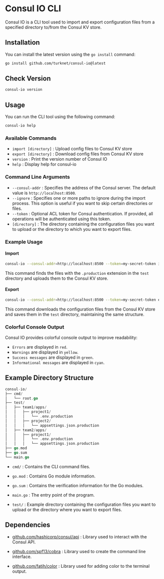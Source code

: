 # Consul IO CLI

Consul IO is a CLI tool used to import and export configuration files from a specified directory to/from the Consul KV store.

## Installation

You can install the latest version using the `go install` command:

```sh
go install github.com/turknet/consul-io@latest
```

## Check Version

```sh
consul-io version
```


## Usage

You can run the CLI tool using the following command:

```sh
consul-io help
```
### Available Commands

- `import [directory]` : Upload config files to Consul KV store
- `export [directory]` : Download config files from Consul KV store
- `version` : Print the version number of Consul IO
- `help` : Display help for consul-io

### Command Line Arguments

- `--consul-addr` : Specifies the address of the Consul server. The default value is `http://localhost:8500`.
- `--ignore` : Specifies one or more paths to ignore during the import process. This option is useful if you want to skip certain directories or files.
- `--token` : Optional ACL token for Consul authentication. If provided, all operations will be authenticated using this token.
- `[directory]` : The directory containing the configuration files you want to upload or the directory to which you want to export files.

### Example Usage

#### Import
```sh
consul-io --consul-addr=http://localhost:8500 --token=my-secret-token import test --ignore="test/team1/apps/project2"
```
This command finds the files with the `.production` extension in the `test` directory and uploads them to the Consul KV store.



#### Export
```sh
consul-io --consul-addr=http://localhost:8500 --token=my-secret-token export test
```
This command downloads the configuration files from the Consul KV store and saves them in the `test` directory, maintaining the same structure.

### Colorful Console Output

Consul IO provides colorful console output to improve readability:

- `Errors` are displayed in `red`.
- `Warnings` are displayed in `yellow`.
- `Success messages` are displayed in `green`.
- `Informational messages` are displayed in `cyan`.


## Example Directory Structure

```go
consul-io/
├── cmd/
│   └── root.go
├── test/
│   ├── team1/apps/
│   │   ├── project1/
│   │   │   └── .env.production
│   │   ├── project2/
│   │   │   └── appsettings.json.production
│   ├── team2/apps/
│   │   ├── project1/
│   │   │   └── .env.production
│   │   │   └── appsettings.json.production
├── go.mod
├── go.sum
└── main.go
```

- `cmd/` : Contains the CLI command files.

- `go.mod` : Contains Go module information.

- `go.sum` : Contains the verification information for the Go modules.

- `main.go` : The entry point of the program.

- `test/` : Example directory containing the configuration files you want to upload or the directory where you want to export files.

## Dependencies

- [github.com/hashicorp/consul/api](https://github.com/hashicorp/consul/api) : Library used to interact with the Consul API.

- [github.com/spf13/cobra](https://github.com/spf13/cobra) : Library used to create the command line interface.

- [github.com/fatih/color](https://github.com/fatih/color)  : Library used for adding color to the terminal output.

